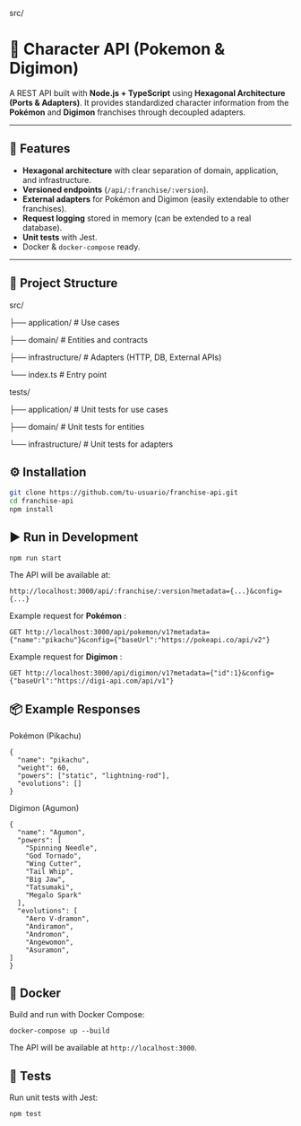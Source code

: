 src/

# 👻 Character API (Pokemon & Digimon)

A REST API built with **Node.js + TypeScript** using **Hexagonal Architecture (Ports & Adapters)**.
It provides standardized character information from the **Pokémon** and **Digimon** franchises through decoupled adapters.

---

## 🚀 Features

- **Hexagonal architecture** with clear separation of domain, application, and infrastructure.
- **Versioned endpoints** (`/api/:franchise/:version`).
- **External adapters** for Pokémon and Digimon (easily extendable to other franchises).
- **Request logging** stored in memory (can be extended to a real database).
- **Unit tests** with Jest.
- Docker & `docker-compose` ready.

---

## 📂 Project Structure

src/

├── application/      # Use cases

├── domain/           # Entities and contracts

├── infrastructure/   # Adapters (HTTP, DB, External APIs)

└── index.ts          # Entry point

tests/

├── application/      # Unit tests for use cases

├── domain/           # Unit tests for entities

└── infrastructure/   # Unit tests for adapters

## ⚙️ Installation

```bash
git clone https://github.com/tu-usuario/franchise-api.git
cd franchise-api
npm install
```

## ▶️ Run in Development

```
npm run start
```

The API will be available at:

`http://localhost:3000/api/:franchise/:version?metadata={...}&config={...}`

Example request for  **Pokémon** :

```
GET http://localhost:3000/api/pokemon/v1?metadata={"name":"pikachu"}&config={"baseUrl":"https://pokeapi.co/api/v2"}

```

Example request for  **Digimon** :

```
GET http://localhost:3000/api/digimon/v1?metadata={"id":1}&config={"baseUrl":"https://digi-api.com/api/v1"}

```

## 📦 Example Responses

Pokémon (Pikachu)

```
{
  "name": "pikachu",
  "weight": 60,
  "powers": ["static", "lightning-rod"],
  "evolutions": []
}

```

Digimon (Agumon)

```
{
  "name": "Agumon",
  "powers": [
    "Spinning Needle",
    "God Tornado",
    "Wing Cutter",
    "Tail Whip",
    "Big Jaw",
    "Tatsumaki",
    "Megalo Spark"
  ],
  "evolutions": [
    "Aero V-dramon",
    "Andiramon",
    "Andromon",
    "Angewomon",
    "Asuramon",
]
}

```

## 🐳 Docker

Build and run with Docker Compose:

```
docker-compose up --build

```

The API will be available at `http://localhost:3000`.

## 🧪 Tests

Run unit tests with Jest:

```
npm test
```
